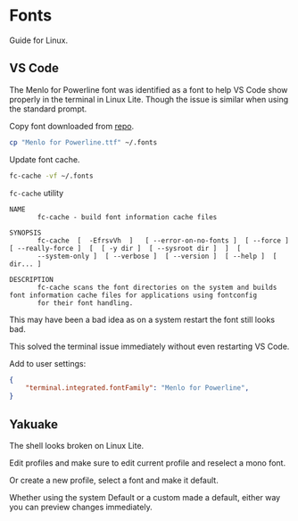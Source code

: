 # Fonts

Guide for Linux.

## VS Code

The Menlo for Powerline font was identified as a font to help VS Code show properly in the terminal in Linux Lite. Though the issue is similar when using the standard prompt.

Copy font downloaded from [repo](https://github.com/abertsch/Menlo-for-Powerline).

```sh
cp "Menlo for Powerline.ttf" ~/.fonts
```

Update font cache.
```sh
fc-cache -vf ~/.fonts
```


`fc-cache` utility

```
NAME
       fc-cache - build font information cache files

SYNOPSIS
       fc-cache  [  -EfrsvVh  ]   [ --error-on-no-fonts ]  [ --force ]  [ --really-force ]  [  [ -y dir ]  [ --sysroot dir ]  ]  [
       --system-only ]  [ --verbose ]  [ --version ]  [ --help ]  [ dir... ]

DESCRIPTION
       fc-cache scans the font directories on the system and builds font information cache files for applications using fontconfig
       for their font handling.
```

This may have been a bad idea as on a system restart the font still looks bad.

This solved the terminal issue immediately without even restarting VS Code.

Add to user settings:

```json
{
    "terminal.integrated.fontFamily": "Menlo for Powerline",
}
```


## Yakuake

The shell looks broken on Linux Lite.

Edit profiles and make sure to edit current profile and reselect a mono font.

Or create a new profile, select a font and make it default.

Whether using the system Default or a custom made a default, either way you can preview changes immediately.
